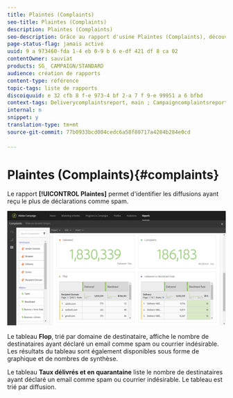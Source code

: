 ```yaml
---
title: Plaintes (Complaints)
seo-title: Plaintes (Complaints)
description: Plaintes (Complaints)
seo-description: Grâce au rapport d'usine Plaintes (Complaints), découvrez combien de fois une diffusion a été déclarée comme spam.
page-status-flag: jamais activé
uuid: 9 a 973460-fda 1-4 eb 0-9 b 6 e-df 421 df 8 ca 02
contentOwner: sauviat
products: SG_ CAMPAIGN/STANDARD
audience: création de rapports
content-type: référence
topic-tags: liste de rapports
discoiquuid: e 32 cfb 8 f-e 973-4 bf 2-a 7 f 9-e 99951 a 6 bfbd
context-tags: Deliverycomplaintsreport, main ; Campaigncomplaintsreport, main ; Programplaintsreport, main
internal: n
snippet: y
translation-type: tm+mt
source-git-commit: 77b0933bcd004cedc6a58f80717a4284b284e0cd

---
```



# Plaintes (Complaints){#complaints}

Le rapport **[!UICONTROL Plaintes]** permet d'identifier les diffusions ayant reçu le plus de déclarations comme spam.

![](assets/delivery_reports_complaints.png)

Le tableau **Flop**, trié par domaine de destinataire, affiche le nombre de destinataires ayant déclaré un email comme spam ou courrier indésirable. Les résultats du tableau sont également disponibles sous forme de graphique et de nombres de synthèse.

Le tableau **Taux délivrés et en quarantaine** liste le nombre de destinataires ayant déclaré un email comme spam ou courrier indésirable. Le tableau est trié par diffusion.
